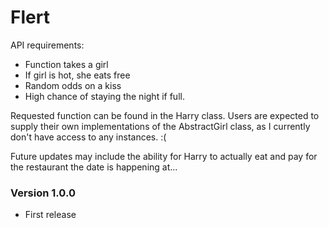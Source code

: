 # Flert

API requirements:
* Function takes a girl
* If girl is hot, she eats free
* Random odds on a kiss
* High chance of staying the night if full.

Requested function can be found in the Harry class.
Users are expected to supply their own implementations of the AbstractGirl class, as I currently don't have access to any instances. :(

Future updates may include the ability for Harry to actually eat and pay for the restaurant the date is happening at...

### Version 1.0.0
* First release